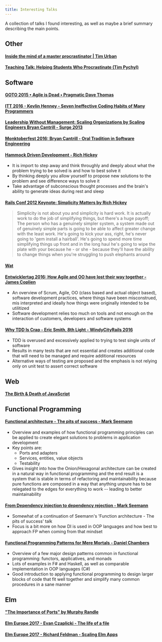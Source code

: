 ```yaml
---
title: Interesting Talks
---
```


A collection of talks I found interesting, as well as maybe a brief summary describing
the main points.

## Other

#### [Inside the mind of a master procrastinator | Tim Urban](https://www.youtube.com/watch?v=arj7oStGLkU)

#### [Teaching Talk: Helping Students Who Procrastinate (Tim Pychyl)](https://www.youtube.com/watch?v=mhFQA998WiA)


## Software

#### [GOTO 2015 • Agile is Dead • Pragmatic Dave Thomas](https://www.youtube.com/watch?v=a-BOSpxYJ9M)

#### [ITT 2016 - Kevlin Henney - Seven Ineffective Coding Habits of Many Programmers](https://www.youtube.com/watch?v=ZsHMHukIlJY)

#### [Leadership Without Management: Scaling Organizations by Scaling Engineers Bryan Cantrill - Surge 2013](https://www.youtube.com/watch?v=bGkVM1B5NuI)

#### [Monktoberfest 2016: Bryan Cantrill - Oral Tradition in Software Engineering](https://www.youtube.com/watch?v=4PaWFYm0kEw)

#### [Hammock Driven Development - Rich Hickey](https://www.youtube.com/watch?v=f84n5oFoZBc)
- It is import to step away and think throughly and deeply about what the problem
  trying to be solved is and how to best solve it
- By thinking deeply you allow yourself to propose new solutions to the problem and
  see difference ways to solve it
- Take advantage of subconscious thought processes and the brain's ability to
  generate ideas during rest and sleep

#### [Rails Conf 2012 Keynote: Simplicity Matters by Rich Hickey](https://www.youtube.com/watch?v=rI8tNMsozo0)
> Simplicity is not about you and simplicity is hard work. It is actually work to do
> the job of simplifying things, but there's a huge payoff; The person who has
> a genuinely simpler system, a system made out of genuinely simple parts is
> going to be able to affect greater change with the least work. He's going to kick
> your ass, right, he's never going to 'gem install a hairball'. He's going to
> spend more time simplifying things up front and in the long haul he's going to
> wipe the plate with your because he - or she - because they'll have the ability to
> change things when you're struggling to push elephants around

#### [Wat](https://www.destroyallsoftware.com/talks/wat)

#### [Entwicklertag 2016: How Agile and OO have lost their way together - James Coplien](https://www.youtube.com/watch?v=DOyNfmqwR98)
- An overview of Scrum, Agile, OO (class based and actual object based), software
  development practices, where things have been misconstrued, mis interpreted and
  ideally how things were originally intended to be utilitized
- Software development relies too much on tools and not enough on the interaction of
  customers, developers and software systems

#### [Why TDD Is Crap - Eric Smith, 8th Light - WindyCityRails 2016](https://www.youtube.com/watch?v=DQBf6li1hww)
- TDD is overused and excessively applied to trying to test single units of software
- Results in many tests that are not essential and creates additional code that will
  need to be managed and require additional resources
- Alternative ways of testing are proposed and the emphasis is not relying only on
  unit test to assert correct software

## Web

#### [The Birth & Death of JavaScript](https://www.destroyallsoftware.com/talks/the-birth-and-death-of-javascript)


## Functional Programming

#### [Functional architecture - The pits of success - Mark Seemann](https://www.youtube.com/watch?v=US8QG9I1XW0)
- Overview and examples of how functional programming principles can be applied to
  create elegant solutions to problems in application development
- Key points are:
    - Ports and adapters
    - Services, entities, value objects
    - Testability
- Gives insight into how the Onion/Hexagonal architecture can be created in a natural
  way in functional programming and the end result is a system that is stable in
  terms of refactoring and maintainability because pure functions are composed in a
  way that anything unpure has to be relegated to the edges for everything to work --
  leading to better maintainability

#### [From Dependency injection to dependency rejection - Mark Seemann](https://www.youtube.com/watch?v=cxs7oLGrxQ4)
- Somewhat of a continuation of Seemann's 'Function architecture - The pits of
  success' talk
- Focus is a bit more on how DI is used in OOP languages and how best to approach FP
  when coming from that mindset

#### [Functional Programming Patterns for Mere Mortals - Daniel Chambers](https://www.youtube.com/watch?v=v9QGWbGppis)
- Overview of a few major design patterns common in functional programming: functors,
  applicatives, and monads
- Lots of examples in F# and Haskell, as well as comparable implementation in OOP
  languages (C#)
- Good introduction to applying functional programming to design larger blocks of
  code that fit well together and simplify many common procedures in a sane manner


## Elm

#### ["The Importance of Ports" by Murphy Randle](https://www.youtube.com/watch?v=P3pL85n9_5s)

#### [Elm Europe 2017 - Evan Czaplicki - The life of a file](https://www.youtube.com/watch?v=XpDsk374LDE)

#### [Elm Europe 2017 - Richard Feldman - Scaling Elm Apps](https://www.youtube.com/watch?v=DoA4Txr4GUs)
